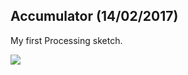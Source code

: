 ## Accumulator (14/02/2017)

My first Processing sketch.

![](https://github.com/Blokatt/ProcessingStuff/blob/master/accumulator/loop.gif)
